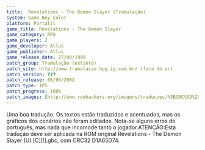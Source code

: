 ```yaml
---
title:  Revelations - The Demon Slayer (Tramulação)
system: Game Boy Color
platform: Portátil
game_title: Revelations - The Demon Slayer
game_category: RPG
game_players: 2
game_developer: Atlus
game_publisher: Atlus
game_release_date: 27/08/1999
patch_group: Tramulação (extinto)
patch_site: http://www.tramulacao.hpg.ig.com.br/ (fora do ar)
patch_version: ???
patch_release: 06/05/2002
patch_type: IPS
patch_progress: 100%
patch_images: [http://www.romhackers.org/imagens/traducoes/%5BGBC%5D%20Revelations%20-%20The%20Demon%20Slayer%20-%20Tramula%C3%A7%C3%A3o%20-%201.png,http://www.romhackers.org/imagens/traducoes/%5BGBC%5D%20Revelations%20-%20The%20Demon%20Slayer%20-%20Tramula%C3%A7%C3%A3o%20-%202.png,http://www.romhackers.org/imagens/traducoes/%5BGBC%5D%20Revelations%20-%20The%20Demon%20Slayer%20-%20Tramula%C3%A7%C3%A3o%20-%203.png]
---
```

Uma boa tradução. Os textos estão traduzidos e acentuados, mas os gráficos dos cenários não foram editados. Nota-se alguns erros de português, mas nada que incomode tanto o jogador.ATENÇÃO:Esta tradução deve ser aplicada na ROM original Revelations - The Demon Slayer (U) [C][!].gbc, com CRC32 D1A65D74.